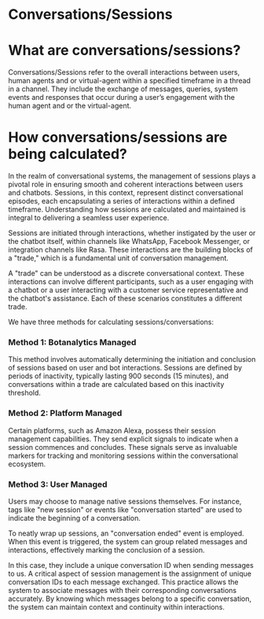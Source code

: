 
# Conversations/Sessions

# What are conversations/sessions?

Conversations/Sessions refer to the overall interactions between users, human agents and or virtual-agent within a specified timeframe in a thread in a channel. They include the exchange of messages, queries, system events and responses that occur during a user’s engagement with the human agent and or the virtual-agent.

# How conversations/sessions are being calculated?

In the realm of conversational systems, the management of sessions plays a pivotal role in ensuring smooth and coherent interactions between users and chatbots. Sessions, in this context, represent distinct conversational episodes, each encapsulating a series of interactions within a defined timeframe. Understanding how sessions are calculated and maintained is integral to delivering a seamless user experience.

Sessions are initiated through interactions, whether instigated by the user or the chatbot itself, within channels like WhatsApp, Facebook Messenger, or integration channels like Rasa. These interactions are the building blocks of a "trade," which is a fundamental unit of conversation management. 

A "trade" can be understood as a discrete conversational context. These interactions can involve different participants, such as a user engaging with a chatbot or a user interacting with a customer service representative and the chatbot's assistance. Each of these scenarios constitutes a different trade.

We have three methods for calculating sessions/conversations:

### Method 1: Botanalytics Managed
This method involves automatically determining the initiation and conclusion of sessions based on user and bot interactions. Sessions are defined by periods of inactivity, typically lasting 900 seconds (15 minutes), and conversations within a trade are calculated based on this inactivity threshold.

### Method 2: Platform Managed
Certain platforms, such as Amazon Alexa, possess their session management capabilities. They send explicit signals to indicate when a session commences and concludes. These signals serve as invaluable markers for tracking and monitoring sessions within the conversational ecosystem.

### Method 3: User Managed
Users may choose to manage native sessions themselves. For instance, tags like "new session" or events like "conversation started" are used to indicate the beginning of a conversation.

To neatly wrap up sessions, an "conversation ended" event is employed. When this event is triggered, the system can group related messages and interactions, effectively marking the conclusion of a session.

In this case, they include a unique conversation ID when sending messages to us. A critical aspect of session management is the assignment of unique conversation IDs to each message exchanged. This practice allows the system to associate messages with their corresponding conversations accurately. By knowing which messages belong to a specific conversation, the system can maintain context and continuity within interactions.


